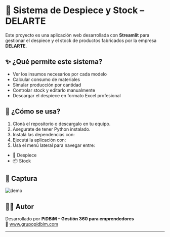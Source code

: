 # 🧠 Sistema de Despiece y Stock – DELARTE

Este proyecto es una aplicación web desarrollada con **Streamlit** para gestionar el despiece y el stock de productos fabricados por la empresa **DELARTE**.

## ✨ ¿Qué permite este sistema?

- Ver los insumos necesarios por cada modelo
- Calcular consumo de materiales
- Simular producción por cantidad
- Controlar stock y editarlo manualmente
- Descargar el despiece en formato Excel profesional

## 🚀 ¿Cómo se usa?

1. Cloná el repositorio o descargalo en tu equipo.
2. Asegurate de tener Python instalado.
3. Instalá las dependencias con:
4. Ejecutá la aplicación con:
5. Usá el menú lateral para navegar entre:
- 🧩 Despiece
- 📦 Stock

## 📸 Captura

![demo](https://github.com/Grupo-PiDBiM/delarte-app-limpio/raw/main/demo.png)

## 👨‍💻 Autor

Desarrollado por **PiDBiM – Gestión 360 para emprendedores**  
🔗 www.grupopidbim.com

---
